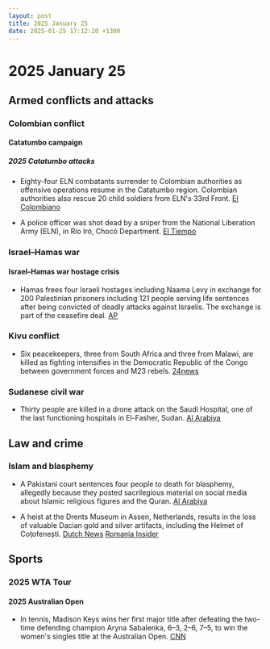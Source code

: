 ```yaml
---
layout: post
title: 2025 January 25
date: 2025-01-25 17:12:20 +1300
---
```


# 2025 January 25

## Armed conflicts and attacks

### Colombian conflict

#### Catatumbo campaign

##### 2025 Catatumbo attacks

- Eighty-four ELN combatants surrender to Colombian authorities as offensive operations resume in the Catatumbo region. Colombian authorities also rescue 20 child soldiers from ELN's 33rd Front. [El Colombiano](https://www.elcolombiano.com/colombia/primeros-resultados-operaciones-militares-en-el-catatumbo-GE26447188)

- A police officer was shot dead by a sniper from the National Liberation Army (ELN), in Río Iró, Chocó Department. [El Tiempo](https://www.eltiempo.com/colombia/otras-ciudades/choco-muere-patrullero-de-la-policia-que-resulto-herido-durante-ataque-armado-del-eln-en-rio-iro-3420870)

### Israel–Hamas war

#### Israel–Hamas war hostage crisis

- Hamas frees four Israeli hostages including Naama Levy in exchange for 200 Palestinian prisoners including 121 people serving life sentences after being convicted of deadly attacks against Israelis. The exchange is part of the ceasefire deal. [AP](https://apnews.com/article/israel-palestinians-hamas-war-news-ceasefire-hostages-01-25-2025-150674e17bd8b22f2c2c3aa4991cf061)

### Kivu conflict

- Six peacekeepers, three from South Africa and three from Malawi, are killed as fighting intensifies in the Democratic Republic of the Congo between government forces and M23 rebels. [24news](https://24newshd.tv/25-Jan-2025/six-peacekeepers-killed-as-fighting-rages-in-drc)

### Sudanese civil war

- Thirty people are killed in a drone attack on the Saudi Hospital, one of the last functioning hospitals in El-Fasher, Sudan. [Al Arabiya](https://english.alarabiya.net/News/middle-east/2025/01/25/drone-attack-on-saudi-hospital-in-sudan-s-darfur-kills-30-injures-dozens-report)

## Law and crime

### Islam and blasphemy

- A Pakistani court sentences four people to death for blasphemy, allegedly because they posted sacrilegious material on social media about Islamic religious figures and the Quran. [Al Arabiya](https://english.alarabiya.net/News/world/2025/01/25/pakistan-court-sentences-4-people-to-death-for-blasphemy)

- A heist at the Drents Museum in Assen, Netherlands, results in the loss of valuable Dacian gold and silver artifacts, including the Helmet of Coțofenești. [Dutch News](https://www.dutchnews.nl/2025/01/interpol-drafted-in-to-help-in-dacia-gold-heist-investigation/) [Romania Insider](https://www.romania-insider.com/romanian-dacian-treasure-robbery-dutch-museum-january-2025)

## Sports

### 2025 WTA Tour

#### 2025 Australian Open

- In tennis, Madison Keys wins her first major title after defeating the two-time defending champion Aryna Sabalenka, 6–3, 2–6, 7–5, to win the women's singles title at the Australian Open. [CNN](https://edition.cnn.com/2025/01/25/sport/australian-open-womens-final-sabalenka-keys-spt-intl/index.html)
